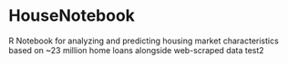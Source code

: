 # HouseNotebook
R Notebook for analyzing and predicting housing market characteristics based on ~23 million home loans alongside web-scraped data
test2

